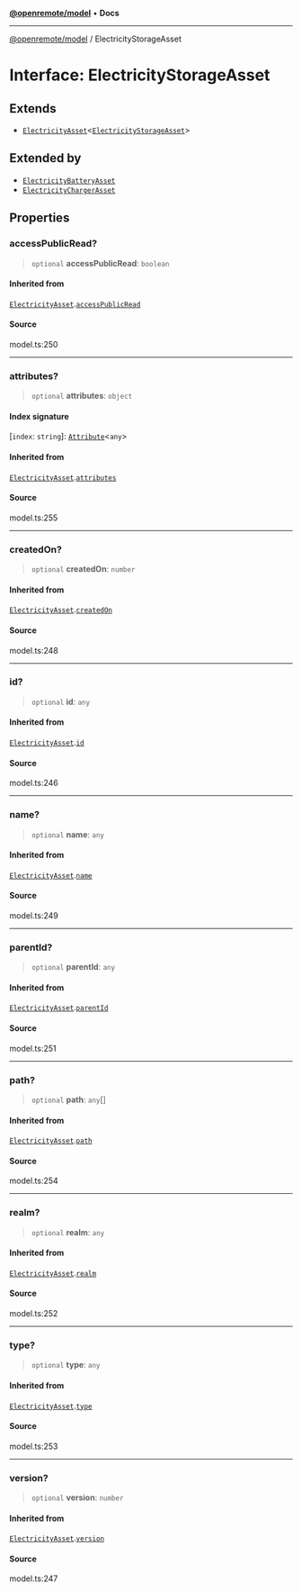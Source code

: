 [**@openremote/model**](../README.md) • **Docs**

***

[@openremote/model](../globals.md) / ElectricityStorageAsset

# Interface: ElectricityStorageAsset

## Extends

- [`ElectricityAsset`](ElectricityAsset.md)\<[`ElectricityStorageAsset`](ElectricityStorageAsset.md)\>

## Extended by

- [`ElectricityBatteryAsset`](ElectricityBatteryAsset.md)
- [`ElectricityChargerAsset`](ElectricityChargerAsset.md)

## Properties

### accessPublicRead?

> `optional` **accessPublicRead**: `boolean`

#### Inherited from

[`ElectricityAsset`](ElectricityAsset.md).[`accessPublicRead`](ElectricityAsset.md#accesspublicread)

#### Source

model.ts:250

***

### attributes?

> `optional` **attributes**: `object`

#### Index signature

 \[`index`: `string`\]: [`Attribute`](Attribute.md)\<`any`\>

#### Inherited from

[`ElectricityAsset`](ElectricityAsset.md).[`attributes`](ElectricityAsset.md#attributes)

#### Source

model.ts:255

***

### createdOn?

> `optional` **createdOn**: `number`

#### Inherited from

[`ElectricityAsset`](ElectricityAsset.md).[`createdOn`](ElectricityAsset.md#createdon)

#### Source

model.ts:248

***

### id?

> `optional` **id**: `any`

#### Inherited from

[`ElectricityAsset`](ElectricityAsset.md).[`id`](ElectricityAsset.md#id)

#### Source

model.ts:246

***

### name?

> `optional` **name**: `any`

#### Inherited from

[`ElectricityAsset`](ElectricityAsset.md).[`name`](ElectricityAsset.md#name)

#### Source

model.ts:249

***

### parentId?

> `optional` **parentId**: `any`

#### Inherited from

[`ElectricityAsset`](ElectricityAsset.md).[`parentId`](ElectricityAsset.md#parentid)

#### Source

model.ts:251

***

### path?

> `optional` **path**: `any`[]

#### Inherited from

[`ElectricityAsset`](ElectricityAsset.md).[`path`](ElectricityAsset.md#path)

#### Source

model.ts:254

***

### realm?

> `optional` **realm**: `any`

#### Inherited from

[`ElectricityAsset`](ElectricityAsset.md).[`realm`](ElectricityAsset.md#realm)

#### Source

model.ts:252

***

### type?

> `optional` **type**: `any`

#### Inherited from

[`ElectricityAsset`](ElectricityAsset.md).[`type`](ElectricityAsset.md#type)

#### Source

model.ts:253

***

### version?

> `optional` **version**: `number`

#### Inherited from

[`ElectricityAsset`](ElectricityAsset.md).[`version`](ElectricityAsset.md#version)

#### Source

model.ts:247
